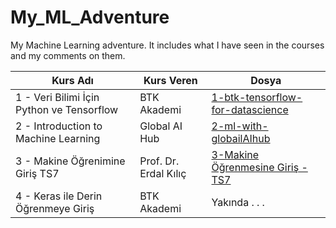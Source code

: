 # My_ML_Adventure

My Machine Learning adventure. It includes what I have seen in the courses and my comments on them.



| Kurs Adı  |  Kurs Veren  | Dosya  | 
|-----------|--------------|--------|
| 1 - Veri Bilimi İçin Python ve Tensorflow | BTK Akademi | [1-btk-tensorflow-for-datascience](https://github.com/Pilestin/My_ML_Adventure/tree/master/1-btk-tensorflow-for-datascience)|
| 2 - Introduction to Machine Learning | Global AI Hub | [2-ml-with-globailAIhub](https://github.com/Pilestin/My_ML_Adventure/tree/master/2-ml-with-globailAIhub) |
| 3 - Makine Öğrenimine Giriş TS7 | Prof. Dr. Erdal Kılıç | [3-Makine Öğrenmesine Giriş - TS7](https://github.com/Pilestin/My_ML_Adventure/tree/master/3-Makine%20%C3%96%C4%9Frenmesine%20Giri%C5%9F%20TS7) |
| 4 - Keras ile Derin Öğrenmeye Giriş | BTK Akademi | Yakında . . . |
